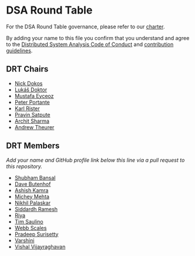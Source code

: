 # DSA Round Table

For the DSA Round Table governance, please refer to our [charter](CHARTER.md).

By adding your name to this file you confirm that you understand and agree to
the [Distributed System Analysis Code of Conduct](https://github.com/distributed-system-analysis/.github/blob/main/CODE_OF_CONDUCT.md)
and [contribution guidelines](https://github.com/distributed-system-analysis/.github/blob/main/CONTRIBUTING.md).

## DRT Chairs

* [Nick Dokos](https://github.com/ndokos)
* [Lukáš Doktor](https://github.com/ldoktoro)
* [Mustafa Eyceoz](https://github.com/Maxusmusti)
* [Peter Portante](https://github.com/portante)
* [Karl Rister](https://github.com/k-rister)
* [Pravin Satpute](https://github.com/pravins)
* [Archit Sharma](https://github.com/arcolife)
* [Andrew Theurer](https://github.com/atheurer)

## DRT Members

*Add your name and GitHub profile link below this line via a pull request to
this repository.*

* [Shubham Bansal](https://github.com/shubham-html-css-js)
* [Dave Butenhof](https://github.com/dbutenhof)
* [Ashish Kamra](https://github.com/ashishkamra)
* [Michey Mehta](https://github.com/mnmehta)
* [Nikhil Palaskar](https://github.com/npalaska)
* [Siddardh Ramesh](https://github.com/siddardh-ra)
* [Riya](https://github.com/riya-17)
* [Tim Saulino](https://github.com/TimSaulino)
* [Webb Scales](https://github.com/webbnh)
* [Pradeep Surisetty](https://github.com/psuriset)
* [Varshini](https://github.com/MVarshini)
* [Vishal Vijayraghavan](https://github.com/vishalvvr)
